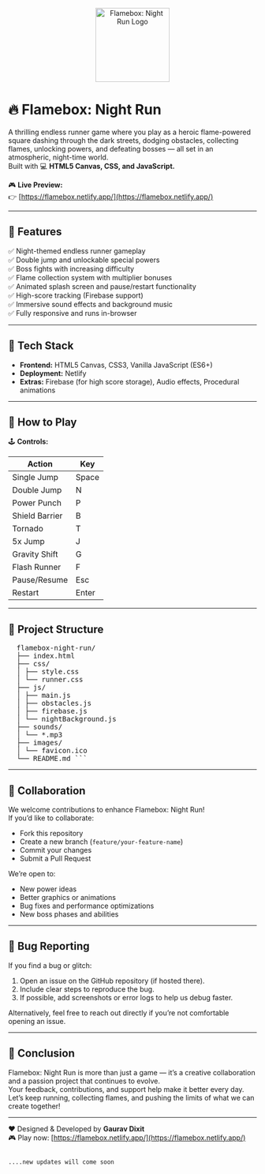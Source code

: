 <p align="center">
  <img src="https://i.postimg.cc/mrZK7Zvx/android-chrome-512x512.png" alt="Flamebox: Night Run Logo" width="150" />
</p>

# 🔥 Flamebox: Night Run

A thrilling endless runner game where you play as a heroic flame-powered square dashing through the dark streets, dodging obstacles, collecting flames, unlocking powers, and defeating bosses — all set in an atmospheric, night-time world.  
Built with 💻 **HTML5 Canvas, CSS, and JavaScript.**

🎮 **Live Preview:**  
👉 [https://flamebox.netlify.app/](https://flamebox.netlify.app/)

---

## 🚀 Features

✅ Night-themed endless runner gameplay  
✅ Double jump and unlockable special powers  
✅ Boss fights with increasing difficulty  
✅ Flame collection system with multiplier bonuses  
✅ Animated splash screen and pause/restart functionality  
✅ High-score tracking (Firebase support)  
✅ Immersive sound effects and background music  
✅ Fully responsive and runs in-browser

---

## 🔧 Tech Stack

- **Frontend:** HTML5 Canvas, CSS3, Vanilla JavaScript (ES6+)
- **Deployment:** Netlify
- **Extras:** Firebase (for high score storage), Audio effects, Procedural animations

---

## 📝 How to Play

🕹 **Controls:**

| Action             | Key |
|--------------------|-----|
| Single Jump        | Space |
| Double Jump        | N |
| Power Punch        | P |
| Shield Barrier     | B |
| Tornado            | T |
| 5x Jump            | J |
| Gravity Shift      | G |
| Flash Runner       | F |
| Pause/Resume       | Esc |
| Restart            | Enter |

---

## 📂 Project Structure
<pre lang="bash">  flamebox-night-run/ 
  ├── index.html 
  ├── css/ 
  │ ├── style.css 
  │ └── runner.css 
  ├── js/ 
  │ ├── main.js 
  │ ├── obstacles.js 
  │ ├── firebase.js 
  │ └── nightBackground.js 
  ├── sounds/ 
  │ └── *.mp3 
  ├── images/ 
  │ └── favicon.ico 
  └── README.md ``` </pre>
---

## 🤝 Collaboration

We welcome contributions to enhance Flamebox: Night Run!  
If you’d like to collaborate:

- Fork this repository
- Create a new branch (`feature/your-feature-name`)
- Commit your changes
- Submit a Pull Request

We’re open to:

- New power ideas
- Better graphics or animations
- Bug fixes and performance optimizations
- New boss phases and abilities

---

## 🐞 Bug Reporting

If you find a bug or glitch:

1. Open an issue on the GitHub repository (if hosted there).
2. Include clear steps to reproduce the bug.
3. If possible, add screenshots or error logs to help us debug faster.

Alternatively, feel free to reach out directly if you’re not comfortable opening an issue.  

---

## 📖 Conclusion

Flamebox: Night Run is more than just a game — it’s a creative collaboration and a passion project that continues to evolve.  
Your feedback, contributions, and support help make it better every day.  
Let’s keep running, collecting flames, and pushing the limits of what we can create together!

---

❤️ Designed & Developed by **Gaurav Dixit**  
🎮 Play now: [https://flamebox.netlify.app/](https://flamebox.netlify.app/)


                                                                                                                 ....new updates will come soon
